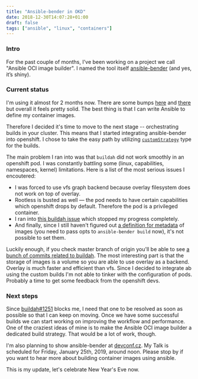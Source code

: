 ```yaml
---
title: "Ansible-bender in OKD"
date: 2018-12-30T14:07:28+01:00
draft: false
tags: ["ansible", "linux", "containers"]
---
```


### Intro
For the past couple of months, I've been working on a project we call "Ansible
OCI image builder". I named the tool itself [ansible-bender](https://github.com/TomasTomecek/ansible-bender) (and yes, it’s
shiny).

### Current status
I'm using it almost for 2 months now. There are some bumps
[here](https://github.com/TomasTomecek/ansible-bender/issues/21) and
[there](https://github.com/containers/buildah/issues/1225) but overall it
feels pretty solid. The best thing is that I can write Ansible to define my
container images.

Therefore I decided it's time to move to the next stage -- orchestrating builds
in your cluster. This means that I started integrating ansible-bender into
openshift. I chose to take the easy path by utilizing
[`customStrategy`](https://docs.openshift.com/container-platform/3.9/dev_guide/builds/build_strategies.html#custom-strategy-options)
type for the builds.

The main problem I ran into was that `buildah` did not work smoothly in an
openshift pod. I was constantly battling some (linux, capabilities, namespaces,
kernel) limitations. Here is a list of the most serious issues I encoutered:

* I was forced to use vfs graph backend because overlay filesystem does not
  work on top of overlay.
* Rootless is busted as well — the pod needs to have certain capabilities which
openshift drops by default. Therefore the pod is a privileged container.
* I ran into [this buildah
  issue](https://github.com/containers/buildah/issues/1251) which stopped my
  progress completely.
* And finally, since I still haven't figured out [a definition for
  metadata](https://github.com/TomasTomecek/ansible-bender/issues/10) of images
  (you need to pass opts to `ansible-bender build` now), it's not possible to
  set them.

Luckily enough, if you check master branch of origin you'll be able to see [a
bunch of commits related to
buildah](https://github.com/openshift/origin/search?p=1&q=buildah&type=Commits).
The most interesting part is that the storage of images is a volume so you are
able to use overlay as a backend. Overlay is much faster and efficient than
vfs. Since I decided to integrate ab using the custom builds I'm not able to
tinker with the configuration of pods. Probably a time to get some feedback
from the openshift devs.

### Next steps
Since [buildah#1251](https://github.com/containers/buildah/issues/1251) blocks
me, I need that one to be resolved as soon as possible so that I can keep on
moving. Once we have some successful builds we can start working on improving
the workflow and performance. One of the craziest ideas of mine is to make the
Ansible OCI image builder a dedicated build strategy. That would be a lot of
work, though.

I'm also planning to show ansible-bender at [devconf.cz](https://devconf.info/cz). My Talk is
scheduled for Friday, January 25th, 2019, around noon. Please stop by if you
want to hear more about building container images using ansible.

This is my update, let's celebrate New Year's Eve now.
